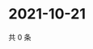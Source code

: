 # 2021-10-21

共 0 条

<!-- BEGIN WEIBO -->
<!-- 最后更新时间 Thu Oct 21 2021 08:52:50 GMT+0800 (China Standard Time) -->

<!-- END WEIBO -->

